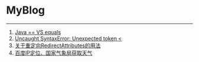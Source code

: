 # MyBlog
*** 
1. [Java == VS equals](https://github.com/Alvis888/MyBlog/wiki/Java-==-VS-equals)    
2. [Uncaught SyntaxError: Unexpected token <](https://github.com/Alvis888/MyBlog/wiki/%E6%B5%8F%E8%A7%88%E5%99%A8%E6%8E%A7%E5%88%B6%E5%8F%B0%EF%BC%9AUnexpected-token--)    
3. [关于重定向RedirectAttributes的用法](https://github.com/Alvis888/MyBlog/wiki/%E5%85%B3%E4%BA%8E%E9%87%8D%E5%AE%9A%E5%90%91RedirectAttributes%E7%9A%84%E7%94%A8%E6%B3%95)
4. [百度IP定位、国家气象局获取天气](https://github.com/Alvis888/MyBlog/wiki/%E7%99%BE%E5%BA%A6IP%E5%AE%9A%E4%BD%8D%E3%80%81%E5%9B%BD%E5%AE%B6%E6%B0%94%E8%B1%A1%E5%B1%80%E8%8E%B7%E5%8F%96%E5%A4%A9%E6%B0%94)
